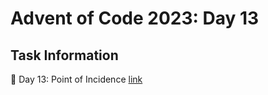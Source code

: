 # Advent of Code 2023: Day 13

## Task Information

🎄 Day 13: Point of Incidence
[link](https://adventofcode.com/2023/day/13)